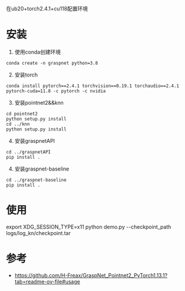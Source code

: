 在ub20+torch2.4.1+cu118配置环境
# 安装
1. 使用conda创建环境
```
conda create -n graspnet python=3.8
```
2. 安装torch
```
conda install pytorch==2.4.1 torchvision==0.19.1 torchaudio==2.4.1 pytorch-cuda=11.8 -c pytorch -c nvidia
```
3. 安装pointnet2&&knn
```
cd pointnet2
python setup.py install
cd ../knn
python setup.py install
```
4. 安装graspnetAPI
```
cd ../graspnetAPI
pip install .
```
4. 安装graspnet-baseline
```
cd ../graspnet-baseline
pip install .
```
# 使用
export XDG_SESSION_TYPE=x11
python demo.py --checkpoint_path logs/log_kn/checkpoint.tar

# 参考
- https://github.com/H-Freax/GraspNet_Pointnet2_PyTorch1.13.1?tab=readme-ov-file#usage
